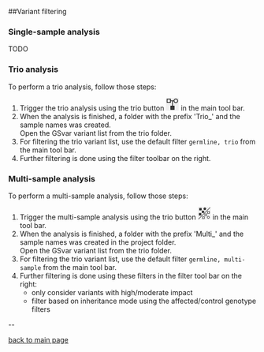 ##Variant filtering

### Single-sample analysis

TODO

### Trio analysis

To perform a trio analysis, follow those steps:

1. Trigger the trio analysis using the trio button ![alt text](trio.png) in the main tool bar.  
2. When the analysis is finished, a folder with the prefix 'Trio_' and the sample names was created.  
Open the GSvar variant list from the trio folder.
3. For filtering the trio variant list, use the default filter `germline, trio` from the main tool bar.
4. Further filtering is done using the filter toolbar on the right.

### Multi-sample analysis

To perform a multi-sample analysis, follow those steps:

1. Trigger the multi-sample analysis using the trio button ![alt text](multi.png) in the main tool bar.  
2. When the analysis is finished, a folder with the prefix 'Multi_' and the sample names was created in the project folder.  
Open the GSvar variant list from the trio folder.
3. For filtering the trio variant list, use the default filter `germline, multi-sample` from the main tool bar.
4. Further filtering is done using these filters in the filter tool bar on the right:
	* only consider variants with high/moderate impact
	* filter based on inheritance mode using the affected/control genotype filters

--

[back to main page](index.md)








